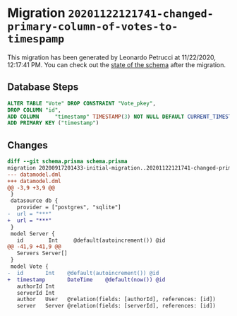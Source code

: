 # Migration `20201122121741-changed-primary-column-of-votes-to-timespamp`

This migration has been generated by Leonardo Petrucci at 11/22/2020, 12:17:41 PM.
You can check out the [state of the schema](./schema.prisma) after the migration.

## Database Steps

```sql
ALTER TABLE "Vote" DROP CONSTRAINT "Vote_pkey",
DROP COLUMN "id",
ADD COLUMN     "timestamp" TIMESTAMP(3) NOT NULL DEFAULT CURRENT_TIMESTAMP,
ADD PRIMARY KEY ("timestamp")
```

## Changes

```diff
diff --git schema.prisma schema.prisma
migration 20200917201433-initial-migration..20201122121741-changed-primary-column-of-votes-to-timespamp
--- datamodel.dml
+++ datamodel.dml
@@ -3,9 +3,9 @@
 }
 datasource db {
   provider = ["postgres", "sqlite"]
-  url = "***"
+  url = "***"
 }
 model Server {
   id        Int     @default(autoincrement()) @id
@@ -41,9 +41,9 @@
   Servers Server[]
 }
 model Vote {
-  id       Int    @default(autoincrement()) @id
+  timestamp       DateTime    @default(now()) @id
   authorId Int
   serverId Int
   author   User   @relation(fields: [authorId], references: [id])
   server   Server @relation(fields: [serverId], references: [id])
```


